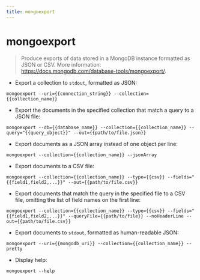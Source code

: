 ```yaml
---
title: mongoexport
---
```

# mongoexport

> Produce exports of data stored in a MongoDB instance formatted as JSON or CSV.
> More information: <https://docs.mongodb.com/database-tools/mongoexport/>.

- Export a collection to `stdout`, formatted as JSON:

`mongoexport --uri={{connection_string}} --collection={{collection_name}}`

- Export the documents in the specified collection that match a query to a JSON file:

`mongoexport --db={{database_name}} --collection={{collection_name}} --query="{{query_object}}" --out={{path/to/file.json}}`

- Export documents as a JSON array instead of one object per line:

`mongoexport --collection={{collection_name}} --jsonArray`

- Export documents to a CSV file:

`mongoexport --collection={{collection_name}} --type={{csv}} --fields="{{field1,field2,...}}" --out={{path/to/file.csv}}`

- Export documents that match the query in the specified file to a CSV file, omitting the list of field names on the first line:

`mongoexport --collection={{collection_name}} --type={{csv}} --fields="{{field1,field2,...}}" --queryFile={{path/to/file}} --noHeaderLine --out={{path/to/file.csv}}`

- Export documents to `stdout`, formatted as human-readable JSON:

`mongoexport --uri={{mongodb_uri}} --collection={{collection_name}} --pretty`

- Display help:

`mongoexport --help`

